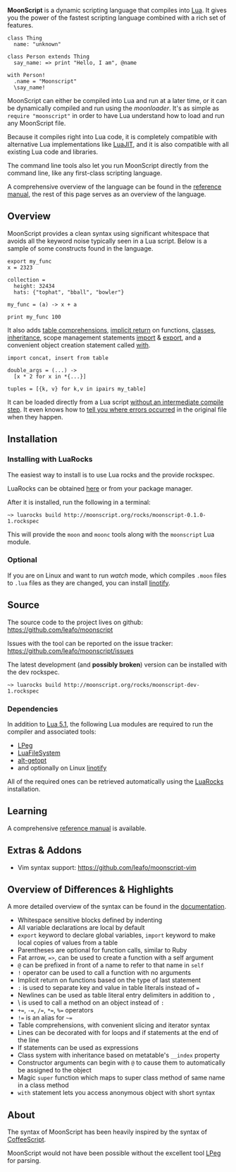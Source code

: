 **MoonScript** is a dynamic scripting language that compiles into
[Lua](http://www.lua.org/). It gives you the power of the fastest scripting
language combined with a rich set of features.

    class Thing
      name: "unknown"
    
    class Person extends Thing
      say_name: => print "Hello, I am", @name
	
	with Person!
	  .name = "Moonscript"
	  \say_name!

MoonScript can either be compiled into Lua and run at a later time, or it can
be dynamically compiled and run using the *moonloader*. It's as simple as
`require "moonscript"` in order to have Lua understand how to load and run any
MoonScript file.

Because it compiles right into Lua code, it is completely compatible with
alternative Lua implementations like [LuaJIT](http://luajit.org), and it is
also compatible with all existing Lua code and libraries.

The command line tools also let you run MoonScript directly from the
command line, like any first-class scripting language.

A comprehensive overview of the language can be found in the [reference
manual](reference/), the rest of this page serves as an overview of the
language.

## Overview

MoonScript provides a clean syntax using significant whitespace that avoids all
the keyword noise typically seen in a Lua script. Below is a sample of some
constructs found in the language.

	export my_func
	x = 2323

	collection =
	  height: 32434
	  hats: {"tophat", "bball", "bowler"}

	my_func = (a) -> x + a

	print my_func 100

It also adds [table comprehensions](reference/#table_comprehensions), [implicit return](##function_literals) on functions, [classes](reference/#object_oriented_programming),
[inheritance](reference/#inheritance), scope management statements [import](reference/#import) & [export](reference/#export), and a convenient
object creation statement called [with](reference/#with).

	import concat, insert from table

    double_args = (...) ->
      [x * 2 for x in *{...}]

    tuples = [{k, v} for k,v in ipairs my_table]

It can be loaded directly from a Lua script [without an intermediate
compile step](reference/#moonscript_module). It even knows how to [tell you
where errors occurred](reference/#error_rewriting) in the original file when
they happen.

## Installation

### Installing with LuaRocks

The easiest way to install is to use Lua rocks and the provide rockspec.

LuaRocks can be obtained [here](http://www.luarocks.org/) or from your package
manager.

After it is installed, run the following in a terminal:

    ~> luarocks build http://moonscript.org/rocks/moonscript-0.1.0-1.rockspec

This will provide the `moon` and `moonc` tools along with the `moonscript`
Lua module.

### Optional

If you are on Linux and want to run *watch* mode, which compiles `.moon` files to
`.lua` files as they are changed, you can install
[linotify](https://github.com/hoelzro/linotify).

## Source

The source code to the project lives on github:  
<https://github.com/leafo/moonscript>

Issues with the tool can be reported on the issue tracker:  
<https://github.com/leafo/moonscript/issues>

The latest development (and **possibly broken**) version can be installed with the
dev rockspec.

    ~> luarocks build http://moonscript.org/rocks/moonscript-dev-1.rockspec

### Dependencies

In addition to [Lua 5.1](http://lua.org), the following Lua modules are
required to run the compiler and associated tools:

 * [LPeg](http://www.inf.puc-rio.br/~roberto/lpeg/lpeg.html)
 * [LuaFileSystem](http://keplerproject.github.com/luafilesystem/)
 * [alt-getopt](http://luaforge.net/projects/alt-getopt/)
 * and optionally on Linux [linotify](https://github.com/hoelzro/linotify)

All of the required ones can be retrieved automatically using the
[LuaRocks](#installing_with_luarocks) installation.

## Learning

A comprehensive [reference manual](reference/) is available.

## Extras & Addons

 * Vim syntax support: <https://github.com/leafo/moonscript-vim>

## Overview of Differences & Highlights

A more detailed overview of the syntax can be found in the
[documentation](reference/).

 * Whitespace sensitive blocks defined by indenting
 * All variable declarations are local by default
 * `export` keyword to declare global variables, `import` keyword to make local
   copies of values from a table
 * Parentheses are optional for function calls, similar to Ruby
 * Fat arrow, `=>`, can be used to create a function with a self argument
 * `@` can be prefixed in front of a name to refer to that name in `self`
 * `!` operator can be used to call a function with no arguments
 * Implicit return on functions based on the type of last statement
 * `:` is used to separate key and value in table literals instead of `=`
 * Newlines can be used as table literal entry delimiters in addition to `,`
 * \ is used to call a method on an object instead of `:`
 * `+=`, `-=`, `/=`, `*=`, `%=` operators
 * `!=` is an alias for `~=`
 * Table comprehensions, with convenient slicing and iterator syntax
 * Lines can be decorated with for loops and if statements at the end of the line
 * If statements can be used as expressions
 * Class system with inheritance based on metatable's `__index` property
 * Constructor arguments can begin with `@` to cause them to automatically be
   assigned to the object
 * Magic `super` function which maps to super class method of same name in a
   class method
 * `with` statement lets you access anonymous object with short syntax

## About

The syntax of MoonScript has been heavily inspired by the syntax of
[CoffeeScript](http://jashkenas.github.com/coffee-script/). 

MoonScript would not have been possible without the excellent tool
[LPeg](http://www.inf.puc-rio.br/~roberto/lpeg/) for parsing.

